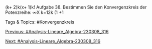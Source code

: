 (k+ 2)k(x+ 1)k!
Aufgabe 38. Bestimmen Sie den Konvergenzkreis der Potenzreihe:
 ∞X
k=12k
(1 +1

   Tags & Topics:
   #Konvergenzkreis

[Previous: #Analysis-Lineare_Algebra-230308_316](Analysis-Lineare_Algebra-230308_316.md)

[Next: #Analysis-Lineare_Algebra-230308_316](Analysis-Lineare_Algebra-230308_316.md)